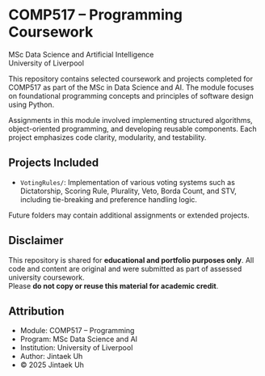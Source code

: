 # COMP517 – Programming Coursework

MSc Data Science and Artificial Intelligence  
University of Liverpool

This repository contains selected coursework and projects completed for COMP517 as part of the MSc in Data Science and AI. The module focuses on foundational programming concepts and principles of software design using Python.

Assignments in this module involved implementing structured algorithms, object-oriented programming, and developing reusable components. Each project emphasizes code clarity, modularity, and testability.

## Projects Included

- `VotingRules/`: Implementation of various voting systems such as Dictatorship, Scoring Rule, Plurality, Veto, Borda Count, and STV, including tie-breaking and preference handling logic.

Future folders may contain additional assignments or extended projects.

## Disclaimer

This repository is shared for **educational and portfolio purposes only**. All code and content are original and were submitted as part of assessed university coursework.  
Please **do not copy or reuse this material for academic credit**.

## Attribution

- Module: COMP517 – Programming
- Program: MSc Data Science and AI
- Institution: University of Liverpool
- Author: Jintaek Uh
- © 2025 Jintaek Uh
